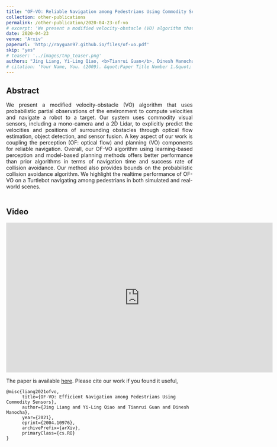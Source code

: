 ```yaml
---
title: "OF-VO: Reliable Navigation among Pedestrians Using Commodity Sensors"
collection: other-publications
permalink: /other-publication/2020-04-23-of-vo
# excerpt: 'We present a modified velocity-obstacle (VO) algorithm that uses probabilistic partial observations of the environment to compute velocities and navigate a robot to a target. Our system uses commodity visual sensors, including a mono-camera and a 2D Lidar, to explicitly predict the velocities and positions of surrounding obstacles through optical flow estimation, object detection, and sensor fusion. Overall, our OF-VO algorithm using learning-based perception and model-based planning methods offers better performance than prior algorithms in terms of navigation time and success rate of collision avoidance.'
date: 2020-04-23
venue: 'Arxiv'
paperurl: 'http://rayguan97.github.io/files/of-vo.pdf'
skip: "yes"
# teaser: '../images/tnp_teaser.png'
authors: "Jing Liang, Yi-Ling Qiao, <b>Tianrui Guan</b>, Dinesh Manocha"
# citation: 'Your Name, You. (2009). &quot;Paper Title Number 1.&quot; <i>Journal 1</i>. 1(1).'
---
```


## Abstract

<div style="text-align: justify"> We present a modified velocity-obstacle (VO) algorithm that uses probabilistic partial observations of the environment to compute velocities and navigate a robot to a target. Our system uses commodity visual sensors, including a mono-camera and a 2D Lidar, to explicitly predict the velocities and positions of surrounding obstacles through optical flow estimation, object detection, and sensor fusion. A key aspect of our work is coupling the perception (OF: optical flow) and planning (VO) components for reliable navigation. Overall, our OF-VO algorithm using learning-based perception and model-based planning methods offers better performance than prior algorithms in terms of navigation time and success rate of collision avoidance. Our method also provides bounds on the probabilistic collision avoidance algorithm. We highlight the realtime performance of OF-VO on a Turtlebot navigating among pedestrians in both simulated and real-world scenes.</div>
<!-- <br> -->

<!-- 
|Paper|
|---|
|[**OF-VO**](http://rayguan97.github.io/files/of-vo.pdf)| -->

<br>

## Video
<iframe width="720" height="405" src="https://www.youtube.com/embed/BR4_CXs1QbU" frameborder="0" allow="accelerometer; autoplay; encrypted-media; gyroscope; picture-in-picture" allowfullscreen></iframe>

<br>

The paper is available [here](http://rayguan97.github.io/files/of-vo.pdf). Please cite our work if you found it useful,

```
@misc{liang2021ofvo,
      title={OF-VO: Efficient Navigation among Pedestrians Using Commodity Sensors}, 
      author={Jing Liang and Yi-Ling Qiao and Tianrui Guan and Dinesh Manocha},
      year={2021},
      eprint={2004.10976},
      archivePrefix={arXiv},
      primaryClass={cs.RO}
}
```
